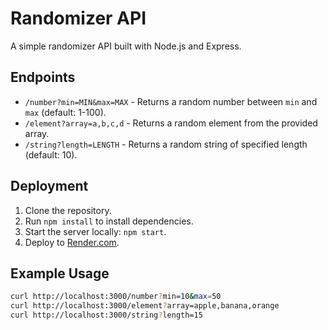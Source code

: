 # Randomizer API

A simple randomizer API built with Node.js and Express.

## Endpoints

- `/number?min=MIN&max=MAX` - Returns a random number between `min` and `max` (default: 1-100).
- `/element?array=a,b,c,d` - Returns a random element from the provided array.
- `/string?length=LENGTH` - Returns a random string of specified length (default: 10).

## Deployment

1. Clone the repository.
2. Run `npm install` to install dependencies.
3. Start the server locally: `npm start`.
4. Deploy to [Render.com](https://render.com).

## Example Usage

```bash
curl http://localhost:3000/number?min=10&max=50
curl http://localhost:3000/element?array=apple,banana,orange
curl http://localhost:3000/string?length=15
